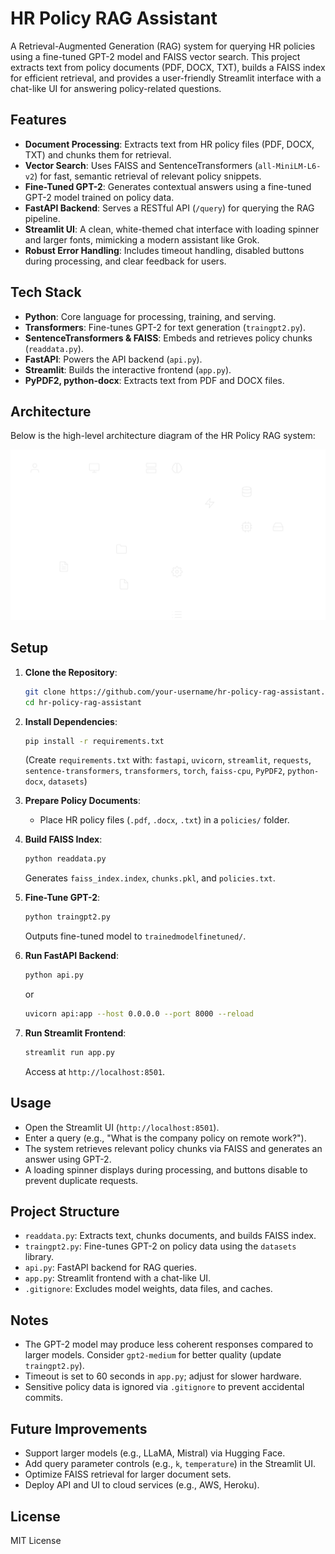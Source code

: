# HR Policy RAG Assistant

A Retrieval-Augmented Generation (RAG) system for querying HR policies using a fine-tuned GPT-2 model and FAISS vector search. This project extracts text from policy documents (PDF, DOCX, TXT), builds a FAISS index for efficient retrieval, and provides a user-friendly Streamlit interface with a chat-like UI for answering policy-related questions.

## Features
- **Document Processing**: Extracts text from HR policy files (PDF, DOCX, TXT) and chunks them for retrieval.
- **Vector Search**: Uses FAISS and SentenceTransformers (`all-MiniLM-L6-v2`) for fast, semantic retrieval of relevant policy snippets.
- **Fine-Tuned GPT-2**: Generates contextual answers using a fine-tuned GPT-2 model trained on policy data.
- **FastAPI Backend**: Serves a RESTful API (`/query`) for querying the RAG pipeline.
- **Streamlit UI**: A clean, white-themed chat interface with loading spinner and larger fonts, mimicking a modern assistant like Grok.
- **Robust Error Handling**: Includes timeout handling, disabled buttons during processing, and clear feedback for users.

## Tech Stack
- **Python**: Core language for processing, training, and serving.
- **Transformers**: Fine-tunes GPT-2 for text generation (`traingpt2.py`).
- **SentenceTransformers & FAISS**: Embeds and retrieves policy chunks (`readdata.py`).
- **FastAPI**: Powers the API backend (`api.py`).
- **Streamlit**: Builds the interactive frontend (`app.py`).
- **PyPDF2, python-docx**: Extracts text from PDF and DOCX files.

## Architecture
Below is the high-level architecture diagram of the HR Policy RAG system:

![Architecture Diagram](architecture.png)

## Setup
1. **Clone the Repository**:
   ```bash
   git clone https://github.com/your-username/hr-policy-rag-assistant.git
   cd hr-policy-rag-assistant
   ```

2. **Install Dependencies**:
   ```bash
   pip install -r requirements.txt
   ```
   (Create `requirements.txt` with: `fastapi`, `uvicorn`, `streamlit`, `requests`, `sentence-transformers`, `transformers`, `torch`, `faiss-cpu`, `PyPDF2`, `python-docx`, `datasets`)

3. **Prepare Policy Documents**:
   - Place HR policy files (`.pdf`, `.docx`, `.txt`) in a `policies/` folder.

4. **Build FAISS Index**:
   ```bash
   python readdata.py
   ```
   Generates `faiss_index.index`, `chunks.pkl`, and `policies.txt`.

5. **Fine-Tune GPT-2**:
   ```bash
   python traingpt2.py
   ```
   Outputs fine-tuned model to `trainedmodelfinetuned/`.

6. **Run FastAPI Backend**:
   ```bash
   python api.py
   ```
   or
   ```bash
   uvicorn api:app --host 0.0.0.0 --port 8000 --reload
   ```

7. **Run Streamlit Frontend**:
   ```bash
   streamlit run app.py
   ```
   Access at `http://localhost:8501`.

## Usage
- Open the Streamlit UI (`http://localhost:8501`).
- Enter a query (e.g., "What is the company policy on remote work?").
- The system retrieves relevant policy chunks via FAISS and generates an answer using GPT-2.
- A loading spinner displays during processing, and buttons disable to prevent duplicate requests.

## Project Structure
- `readdata.py`: Extracts text, chunks documents, and builds FAISS index.
- `traingpt2.py`: Fine-tunes GPT-2 on policy data using the `datasets` library.
- `api.py`: FastAPI backend for RAG queries.
- `app.py`: Streamlit frontend with a chat-like UI.
- `.gitignore`: Excludes model weights, data files, and caches.

## Notes
- The GPT-2 model may produce less coherent responses compared to larger models. Consider `gpt2-medium` for better quality (update `traingpt2.py`).
- Timeout is set to 60 seconds in `app.py`; adjust for slower hardware.
- Sensitive policy data is ignored via `.gitignore` to prevent accidental commits.

## Future Improvements
- Support larger models (e.g., LLaMA, Mistral) via Hugging Face.
- Add query parameter controls (e.g., `k`, `temperature`) in the Streamlit UI.
- Optimize FAISS retrieval for larger document sets.
- Deploy API and UI to cloud services (e.g., AWS, Heroku).

## License
MIT License
